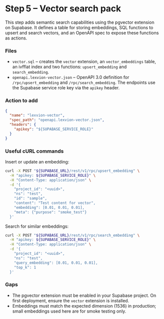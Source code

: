 # Step 5 – Vector search pack

This step adds semantic search capabilities using the pgvector extension on Supabase.  It defines a table for storing embeddings, SQL functions to upsert and search vectors, and an OpenAPI spec to expose these functions as actions.

### Files

- `vector.sql` – creates the `vector` extension, an `vector_embeddings` table, an ivfflat index and two functions: `upsert_embedding` and `search_embedding`.
- `openapi.lexvion-vector.json` – OpenAPI 3.0 definition for `/rpc/upsert_embedding` and `/rpc/search_embedding`.  The endpoints use the Supabase service role key via the `apikey` header.

### Action to add

```json
{
  "name": "lexvion-vector",
  "spec_path": "openapi.lexvion-vector.json",
  "headers": {
    "apikey": "${SUPABASE_SERVICE_ROLE}"
  }
}
```

### Useful cURL commands

Insert or update an embedding:

```sh
curl -X POST "${SUPABASE_URL}/rest/v1/rpc/upsert_embedding" \
  -H "apikey: ${SUPABASE_SERVICE_ROLE}" \
  -H "Content-Type: application/json" \
  -d '{
    "project_id": "<uuid>",
    "ns": "test",
    "id": "sample",
    "content": "Test content for vector",
    "embedding": [0.01, 0.01, 0.01],
    "meta": {"purpose": "smoke_test"}
  }'
```

Search for similar embeddings:

```sh
curl -X POST "${SUPABASE_URL}/rest/v1/rpc/search_embedding" \
  -H "apikey: ${SUPABASE_SERVICE_ROLE}" \
  -H "Content-Type: application/json" \
  -d '{
    "project_id": "<uuid>",
    "ns": "test",
    "query_embedding": [0.01, 0.01, 0.01],
    "top_k": 1
  }'
```

### Gaps

- The pgvector extension must be enabled in your Supabase project.  On first deployment, ensure the `vector` extension is installed.
- Embeddings must match the expected dimension (1536) in production; small embeddings used here are for smoke testing only.
